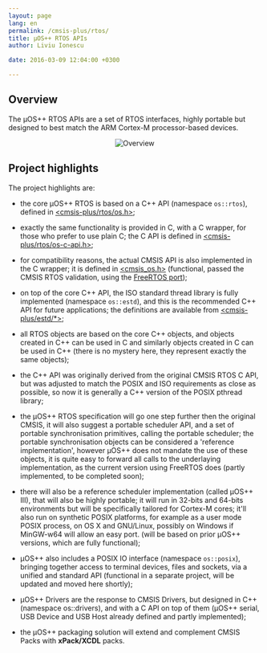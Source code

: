 ```yaml
---
layout: page
lang: en
permalink: /cmsis-plus/rtos/
title: µOS++ RTOS APIs
author: Liviu Ionescu

date: 2016-03-09 12:04:00 +0300

---
```


## Overview

The µOS++ RTOS APIs are a set of RTOS interfaces, highly portable but designed to best match the ARM Cortex-M processor-based devices.

<div style="text-align:center">
<img alt="Overview" src="{{ site.baseurl }}/assets/images/2017/cmsis-plus-rtos-overview.png" />
</div>

## Project highlights

The project highlights are:

- the core µOS++ RTOS is based on a C++ API (namespace `os::rtos`), defined in [<cmsis-plus/rtos/os.h>](https://github.com/micro-os-plus/micro-os-plus-iii/blob/xpack/include/cmsis-plus/rtos/os.h);

- exactly the same functionality is provided in C, with a C wrapper, for those who prefer to use plain C; the C API is defined in [<cmsis-plus/rtos/os-c-api.h>](https://github.com/micro-os-plus/micro-os-plus-iii/blob/xpack/include/cmsis-plus/rtos/os-c-api.h);

- for compatibility reasons, the actual CMSIS API is also implemented in the C wrapper; it is defined in [<cmsis\_os.h>](https://github.com/micro-os-plus/micro-os-plus-iii/blob/xpack/include/cmsis-plus/legacy/cmsis_os.h) (functional, passed the CMSIS RTOS validation, using the [FreeRTOS port](https://github.com/xpacks/freertos/blob/xpack/cmsis-plus/include/cmsis-plus/rtos/port/os-inlines.h));

- on top of the core C++ API, the ISO standard thread library is fully implemented (namespace `os::estd`), and this is the recommended C++ API for future applications; the definitions are available from [<cmsis-plus/estd/*>](https://github.com/micro-os-plus/micro-os-plus-iii/tree/xpack/include/cmsis-plus/estd/);

- all RTOS objects are based on the core C++ objects, and objects created in C++ can be used in C and similarly objects created in C can be used in C++ (there is no mystery here, they represent exactly the same objects);

- the C++ API was originally derived from the original CMSIS RTOS C API, but was adjusted to match the POSIX and ISO requirements as close as possible, so now it is generally a C++ version of the POSIX pthread library;

- the µOS++ RTOS specification will go one step further then the original CMSIS, it will also suggest a portable scheduler API, and a set of portable synchronisation primitives, calling the portable scheduler; the portable synchronisation objects can be considered a 'reference implementation', however µOS++ does not mandate the use of these objects, it is quite easy to forward all calls to the underlaying implementation, as the current version using FreeRTOS does (partly implemented, to be completed soon);

- there will also be a reference scheduler implementation (called µOS++ III), that will also be highly portable; it will run in 32-bits and 64-bits environments but will be specifically tailored for Cortex-M cores; it'll also run on synthetic POSIX platforms, for example as a user mode POSIX process, on OS X and GNU/Linux, possibly on Windows if MinGW-w64 will allow an easy port. (will be based on prior µOS++ versions, which are fully functional);

- µOS++ also includes a POSIX IO interface (namespace `os::posix`), bringing together access to terminal devices, files and sockets, via a unified and standard API (functional in a separate project, will be updated and moved here shortly);

- µOS++ Drivers are the response to CMSIS Drivers, but designed in C++ (namespace os::drivers), and with a C API on top of them (µOS++ serial, USB Device and USB Host already defined and partly implemented);

- the µOS++ packaging solution will extend and complement CMSIS Packs with **xPack/XCDL** packs.
